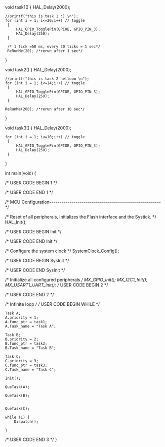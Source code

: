 void task1() {
		HAL_Delay(2000);

	//printf("this is task 1 :) \n");
	for (int i = 1; i<=20;i++) // toggle
	 {
		 HAL_GPIO_TogglePin(GPIOB, GPIO_PIN_3);
		 HAL_Delay(250);
	 }
	
	 /* 1 tick =50 ms, every 20 ticks = 1 sec*/
	 ReRunMe(20); /*rerun after 1 sec*/ 
}

void task2() {
	HAL_Delay(2000);

	//printf("this is task 2 hellooo \n");
	for (int i = 1; i<=14;i++) // toggle
	 {
		 HAL_GPIO_TogglePin(GPIOB, GPIO_PIN_3);
		 HAL_Delay(250);
	 }
	 
	ReRunMe(200); /*rerun after 10 sec*/ 

}

void task3() {
	HAL_Delay(2000);
	
	for (int i = 1; i<=10;i++) // toggle
	 {
		 HAL_GPIO_TogglePin(GPIOB, GPIO_PIN_3);
		 HAL_Delay(250);
	 }
}

int main(void)
{
	
  /* USER CODE BEGIN 1 */

  /* USER CODE END 1 */

  /* MCU Configuration--------------------------------------------------------*/

  /* Reset of all peripherals, Initializes the Flash interface and the Systick. */
  HAL_Init();

  /* USER CODE BEGIN Init */

  /* USER CODE END Init */

  /* Configure the system clock */
  SystemClock_Config();

  /* USER CODE BEGIN SysInit */

  /* USER CODE END SysInit */

  /* Initialize all configured peripherals */
  MX_GPIO_Init();
  MX_I2C1_Init();
  MX_USART1_UART_Init();
  /* USER CODE BEGIN 2 */

  /* USER CODE END 2 */

  /* Infinite loop */
  /* USER CODE BEGIN WHILE */



	Task A;
	A.priority = 1;
	A.func_ptr = task1;
	A.Task_name = "Task A";

	Task B;
	B.priority = 2;
	B.func_ptr = task2;
	B.Task_name = "Task B";

	Task C;
	C.priority = 3;
	C.func_ptr = task3;
	C.Task_name = "Task C";

	Init();

	QueTask(A);

	QueTask(B);


	QueTask(C);

	while (1) {
		Dispatch();

	}
	
  /* USER CODE END 3 */
}
